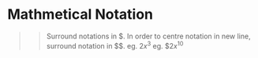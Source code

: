 
# Mathmetical Notation
>>Surround notations in $. In order to centre notation in new line, surround notation in $$.
>>eg. $2x^3$
>>eg. $$2x^{10}$
